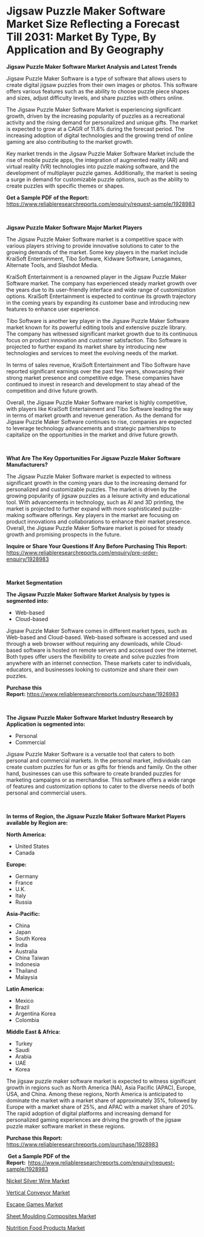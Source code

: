 <p><h1>Jigsaw Puzzle Maker Software Market Size Reflecting a Forecast Till 2031: Market By Type, By Application and By Geography</h1></p><p><strong>Jigsaw Puzzle Maker Software Market Analysis and Latest Trends</strong></p>
<p><p>Jigsaw Puzzle Maker Software is a type of software that allows users to create digital jigsaw puzzles from their own images or photos. This software offers various features such as the ability to choose puzzle piece shapes and sizes, adjust difficulty levels, and share puzzles with others online.</p><p>The Jigsaw Puzzle Maker Software Market is experiencing significant growth, driven by the increasing popularity of puzzles as a recreational activity and the rising demand for personalized and unique gifts. The market is expected to grow at a CAGR of 11.8% during the forecast period. The increasing adoption of digital technologies and the growing trend of online gaming are also contributing to the market growth.</p><p>Key market trends in the Jigsaw Puzzle Maker Software Market include the rise of mobile puzzle apps, the integration of augmented reality (AR) and virtual reality (VR) technologies into puzzle making software, and the development of multiplayer puzzle games. Additionally, the market is seeing a surge in demand for customizable puzzle options, such as the ability to create puzzles with specific themes or shapes.</p></p>
<p><strong>Get a Sample PDF of the Report:&nbsp;</strong> <a href="https://www.reliableresearchreports.com/enquiry/request-sample/1928983">https://www.reliableresearchreports.com/enquiry/request-sample/1928983</a></p>
<p>&nbsp;</p>
<p><strong>Jigsaw Puzzle Maker Software Major Market Players</strong></p>
<p><p>The Jigsaw Puzzle Maker Software market is a competitive space with various players striving to provide innovative solutions to cater to the growing demands of the market. Some key players in the market include KraiSoft Entertainment, Tibo Software, Kidware Software, Lenagames, Alternate Tools, and Slashdot Media.</p><p>KraiSoft Entertainment is a renowned player in the Jigsaw Puzzle Maker Software market. The company has experienced steady market growth over the years due to its user-friendly interface and wide range of customization options. KraiSoft Entertainment is expected to continue its growth trajectory in the coming years by expanding its customer base and introducing new features to enhance user experience.</p><p>Tibo Software is another key player in the Jigsaw Puzzle Maker Software market known for its powerful editing tools and extensive puzzle library. The company has witnessed significant market growth due to its continuous focus on product innovation and customer satisfaction. Tibo Software is projected to further expand its market share by introducing new technologies and services to meet the evolving needs of the market.</p><p>In terms of sales revenue, KraiSoft Entertainment and Tibo Software have reported significant earnings over the past few years, showcasing their strong market presence and competitive edge. These companies have continued to invest in research and development to stay ahead of the competition and drive future growth.</p><p>Overall, the Jigsaw Puzzle Maker Software market is highly competitive, with players like KraiSoft Entertainment and Tibo Software leading the way in terms of market growth and revenue generation. As the demand for Jigsaw Puzzle Maker Software continues to rise, companies are expected to leverage technology advancements and strategic partnerships to capitalize on the opportunities in the market and drive future growth.</p></p>
<p>&nbsp;</p>
<p><strong>What Are The Key Opportunities For Jigsaw Puzzle Maker Software Manufacturers?</strong></p>
<p><p>The Jigsaw Puzzle Maker Software market is expected to witness significant growth in the coming years due to the increasing demand for personalized and customizable puzzles. The market is driven by the growing popularity of jigsaw puzzles as a leisure activity and educational tool. With advancements in technology, such as AI and 3D printing, the market is projected to further expand with more sophisticated puzzle-making software offerings. Key players in the market are focusing on product innovations and collaborations to enhance their market presence. Overall, the Jigsaw Puzzle Maker Software market is poised for steady growth and promising prospects in the future.</p></p>
<p><strong>Inquire or Share Your Questions If Any Before Purchasing This Report:</strong> <a href="https://www.reliableresearchreports.com/enquiry/pre-order-enquiry/1928983">https://www.reliableresearchreports.com/enquiry/pre-order-enquiry/1928983</a></p>
<p>&nbsp;</p>
<p><strong>Market Segmentation</strong></p>
<p><strong>The Jigsaw Puzzle Maker Software Market Analysis by types is segmented into:</strong></p>
<p><ul><li>Web-based</li><li>Cloud-based</li></ul></p>
<p><p>Jigsaw Puzzle Maker Software comes in different market types, such as Web-based and Cloud-based. Web-based software is accessed and used through a web browser without requiring any downloads, while Cloud-based software is hosted on remote servers and accessed over the internet. Both types offer users the flexibility to create and solve puzzles from anywhere with an internet connection. These markets cater to individuals, educators, and businesses looking to customize and share their own puzzles.</p></p>
<p><strong>Purchase this Report:&nbsp;</strong><a href="https://www.reliableresearchreports.com/purchase/1928983">https://www.reliableresearchreports.com/purchase/1928983</a></p>
<p>&nbsp;</p>
<p><strong>The Jigsaw Puzzle Maker Software Market Industry Research by Application is segmented into:</strong></p>
<p><ul><li>Personal</li><li>Commercial</li></ul></p>
<p><p>Jigsaw Puzzle Maker Software is a versatile tool that caters to both personal and commercial markets. In the personal market, individuals can create custom puzzles for fun or as gifts for friends and family. On the other hand, businesses can use this software to create branded puzzles for marketing campaigns or as merchandise. This software offers a wide range of features and customization options to cater to the diverse needs of both personal and commercial users.</p></p>
<p>&nbsp;</p>
<p><strong>In terms of Region, the Jigsaw Puzzle Maker Software Market Players available by Region are:</strong></p>
<p>
    <p> <strong> North America: </strong>
        <ul>
            <li>United States</li>
            <li>Canada</li>
        </ul>
        </p> 
    <p> <strong> Europe: </strong>
        <ul>
            <li>Germany</li>
            <li>France</li>
            <li>U.K.</li>
            <li>Italy</li>
            <li>Russia</li>
        </ul>
        </p> 
    <p> <strong> Asia-Pacific: </strong>
        <ul>
            <li>China</li>
            <li>Japan</li>
            <li>South Korea</li>
            <li>India</li>
            <li>Australia</li>
            <li>China Taiwan</li>
            <li>Indonesia</li>
            <li>Thailand</li>
            <li>Malaysia</li>
        </ul>
        </p> 
    <p> <strong> Latin America: </strong>
        <ul>
            <li>Mexico</li>
            <li>Brazil</li>
            <li>Argentina Korea</li>
            <li>Colombia</li>
        </ul>
        </p> 
    <p> <strong> Middle East & Africa: </strong>
        <ul>
            <li>Turkey</li>
            <li>Saudi</li>
            <li>Arabia</li>
            <li>UAE</li>
            <li>Korea</li>
        </ul>
    </p>
    </p>
<p><p>The jigsaw puzzle maker software market is expected to witness significant growth in regions such as North America (NA), Asia Pacific (APAC), Europe, USA, and China. Among these regions, North America is anticipated to dominate the market with a market share of approximately 35%, followed by Europe with a market share of 25%, and APAC with a market share of 20%. The rapid adoption of digital platforms and increasing demand for personalized gaming experiences are driving the growth of the jigsaw puzzle maker software market in these regions.</p></p>
<p><strong>Purchase this Report: </strong><a href="https://www.reliableresearchreports.com/purchase/1928983">https://www.reliableresearchreports.com/purchase/1928983</a></p>
<p>&nbsp;<strong>Get a Sample PDF of the Report:&nbsp;&nbsp;</strong><a href="https://www.reliableresearchreports.com/enquiry/request-sample/1928983">https://www.reliableresearchreports.com/enquiry/request-sample/1928983</a></p>
<p><strong></strong></p>
<p><p><a href="https://view.publitas.com/reportprime-1/nickel-silver-wire-market-furnish-information-about-market-size-market-share-market-dynamics-and-projections-spanning-from-2024-to-2031/">Nickel Silver Wire Market</a></p><p><a href="https://picayune-night-cbd.notion.site/Vertical-Conveyor-Market-Offers-Provide-Insightful-Data-for-the-Time-Period-from-2024-to-2031-and-al-55b717b0320a41dfaf96dd5e859e5ce1">Vertical Conveyor Market</a></p><p><a href="https://github.com/biheemgalvinlouises6hokrh3h/Market-Research-Report-List-1/blob/main/escape-games-market.md">Escape Games Market</a></p><p><a href="https://valiant-lunge-8fe.notion.site/Sheet-Moulding-Composites-Market-Analysis-and-Market-Size-Global-Industry-Overview-Market-Segmenta-9ae883dbfcf44fd4af5168b2ec3600f1">Sheet Moulding Composites Market</a></p><p><a href="https://github.com/guneycigdem35/Market-Research-Report-List-2/blob/main/nutrition-food-products-market.md">Nutrition Food Products Market</a></p></p>